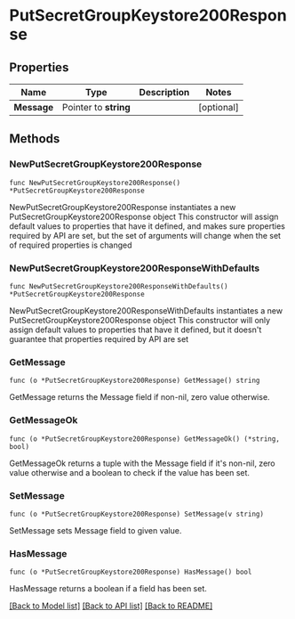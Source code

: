 # PutSecretGroupKeystore200Response

## Properties

Name | Type | Description | Notes
------------ | ------------- | ------------- | -------------
**Message** | Pointer to **string** |  | [optional] 

## Methods

### NewPutSecretGroupKeystore200Response

`func NewPutSecretGroupKeystore200Response() *PutSecretGroupKeystore200Response`

NewPutSecretGroupKeystore200Response instantiates a new PutSecretGroupKeystore200Response object
This constructor will assign default values to properties that have it defined,
and makes sure properties required by API are set, but the set of arguments
will change when the set of required properties is changed

### NewPutSecretGroupKeystore200ResponseWithDefaults

`func NewPutSecretGroupKeystore200ResponseWithDefaults() *PutSecretGroupKeystore200Response`

NewPutSecretGroupKeystore200ResponseWithDefaults instantiates a new PutSecretGroupKeystore200Response object
This constructor will only assign default values to properties that have it defined,
but it doesn't guarantee that properties required by API are set

### GetMessage

`func (o *PutSecretGroupKeystore200Response) GetMessage() string`

GetMessage returns the Message field if non-nil, zero value otherwise.

### GetMessageOk

`func (o *PutSecretGroupKeystore200Response) GetMessageOk() (*string, bool)`

GetMessageOk returns a tuple with the Message field if it's non-nil, zero value otherwise
and a boolean to check if the value has been set.

### SetMessage

`func (o *PutSecretGroupKeystore200Response) SetMessage(v string)`

SetMessage sets Message field to given value.

### HasMessage

`func (o *PutSecretGroupKeystore200Response) HasMessage() bool`

HasMessage returns a boolean if a field has been set.


[[Back to Model list]](../README.md#documentation-for-models) [[Back to API list]](../README.md#documentation-for-api-endpoints) [[Back to README]](../README.md)


